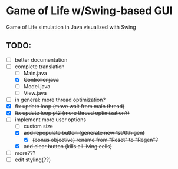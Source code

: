 # Game of Life w/Swing-based GUI
Game of Life simulation in Java visualized with Swing

## TODO:
- [ ] better documentation
- [ ] complete translation
  - [ ] Main.java
  - [x] ~~Controller.java~~
  - [ ] Model.java
  - [ ] View.java
- [ ] in general: more thread optimization?
- [x] ~~fix update loop (move wait from main thread)~~
- [x] ~~fix update loop pt2 (more thread optimization?)~~
- [ ] implement more user options
  - [ ] custom size
  - [x] ~~add repopulate button (generate new 1st/0th gen)~~
    - [x] ~~(bonus objective) rename from "Reset" to "Regen"?~~
  - [x] ~~add clear button (kills all living cells)~~
- [ ] more???
- [ ] edit styling(??)

